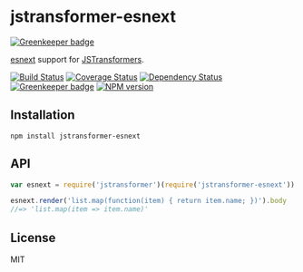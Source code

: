# jstransformer-esnext

[![Greenkeeper badge](https://badges.greenkeeper.io/jstransformers/jstransformer-esnext.svg)](https://greenkeeper.io/)

[esnext](https://github.com/esnext/esnext) support for [JSTransformers](http://github.com/jstransformers).

[![Build Status](https://img.shields.io/travis/jstransformers/jstransformer-esnext/master.svg)](https://travis-ci.org/jstransformers/jstransformer-esnext)
[![Coverage Status](https://img.shields.io/codecov/c/github/jstransformers/jstransformer-esnext/master.svg)](https://codecov.io/gh/jstransformers/jstransformer-esnext)
[![Dependency Status](https://img.shields.io/david/jstransformers/jstransformer-esnext/master.svg)](http://david-dm.org/jstransformers/jstransformer-esnext)
[![Greenkeeper badge](https://badges.greenkeeper.io/jstransformers/jstransformer-esnext.svg)](https://greenkeeper.io/)
[![NPM version](https://img.shields.io/npm/v/jstransformer-esnext.svg)](https://www.npmjs.org/package/jstransformer-esnext)

## Installation

    npm install jstransformer-esnext

## API

```js
var esnext = require('jstransformer')(require('jstransformer-esnext'))

esnext.render('list.map(function(item) { return item.name; })').body
//=> 'list.map(item => item.name)'
```

## License

MIT

